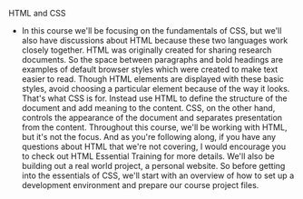 HTML and CSS
- In this course we'll be focusing on the fundamentals of CSS, but we'll also have discussions about HTML because these two languages work closely together. HTML was originally created for sharing research documents. So the space between paragraphs and bold headings are examples of default browser styles which were created to make text easier to read. Though HTML elements are displayed with these basic styles, avoid choosing a particular element because of the way it looks. That's what CSS is for. Instead use HTML to define the structure of the document and add meaning to the content. CSS, on the other hand, controls the appearance of the document and separates presentation from the content. Throughout this course, we'll be working with HTML, but it's not the focus. And as you're following along, if you have any questions about HTML that we're not covering, I would encourage you to check out HTML Essential Training for more details. We'll also be building out a real world project, a personal website. So before getting into the essentials of CSS, we'll start with an overview of how to set up a development environment and prepare our course project files.